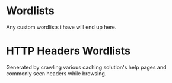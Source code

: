 # Wordlists
Any custom wordlists i have will end up here.

# HTTP Headers Wordlists
Generated by crawling various caching solution's help pages and commonly seen headers while browsing. 
